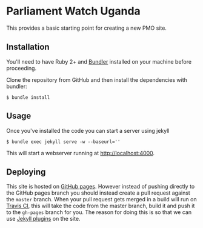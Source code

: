 # Parliament Watch Uganda

This provides a basic starting point for creating a new PMO site.

## Installation

You'll need to have Ruby 2+ and [Bundler](http://bundler.io) installed on your machine before proceeding.

Clone the repository from GitHub and then install the dependencies with bundler:

    $ bundle install

## Usage

Once you've installed the code you can start a server using jekyll

    $ bundle exec jekyll serve -w --baseurl=''

This will start a webserver running at <http://localhost:4000>.

## Deploying

This site is hosted on [GitHub pages](https://pages.github.com). However instead of pushing directly to the GitHub pages branch you should instead create a pull request against the `master` branch. When your pull request gets merged in a build will run on [Travis CI](https://travis-ci.org), this will take the code from the master branch, build it and push it to the `gh-pages` branch for you. The reason for doing this is so that we can use [Jekyll plugins](http://jekyllrb.com/docs/plugins/) on the site.
